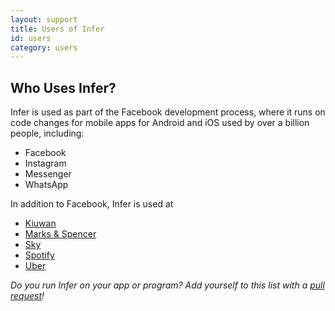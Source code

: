 ```yaml
---
layout: support
title: Users of Infer
id: users
category: users
---
```


## Who Uses Infer?

Infer is used as part of the Facebook development process, where it
runs on code changes for mobile apps for Android and iOS used by over
a billion people, including:

- Facebook
- Instagram
- Messenger
- WhatsApp


In addition to Facebook, Infer is used at

- [Kiuwan](https://www.kiuwan.com/)
- [Marks & Spencer](https://www.marksandspencer.com/)
- [Sky](https://www.sky.com/)
- [Spotify](https://www.spotify.com/)
- [Uber](https://www.uber.com/)

*Do you run Infer on your app or program? Add yourself to this list with a [pull request](https://github.com/facebook/infer/edit/gh-pages/users.md)!*
